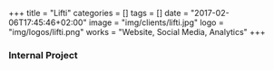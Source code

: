 +++
title = "Lifti"
categories = []
tags = []
date = "2017-02-06T17:45:46+02:00"
image = "img/clients/lifti.jpg"
logo = "img/logos/lifti.png"
works = "Website, Social Media, Analytics"
+++

### Internal Project

